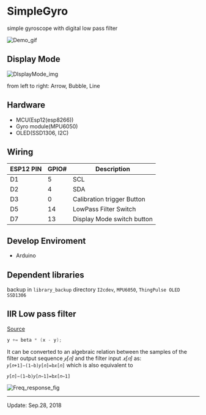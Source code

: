 # SimpleGyro

simple gyroscope with digital low pass filter

![Demo_gif](https://github.com/kw81634dr/SimpleGyro/blob/main/images/OLED_Demo.gif)

## Display Mode

![DIsplayMode_img](https://github.com/kw81634dr/SimpleGyro/blob/main/images/DisplayMode.png)

from left to right: Arrow, Bubble, Line

## Hardware

+ MCU(Esp12(esp8266))
+ Gyro module(MPU6050)
+ OLED(SSD1306, I2C)

## Wiring

| ESP12 PIN | GPIO# | Description                |
|-----------|-------|----------------------------|
| D1        | 5     | SCL                        |
| D2        | 4     | SDA                        |
| D3        | 0     | Calibration trigger Button |
| D5        | 14    | LowPass Filter Switch      |
| D7        | 13    | Display Mode switch button |

## Develop Enviroment

+ Arduino

## Dependent libraries

backup in `library_backup` directory
`I2cdev`, `MPU6050`, `ThingPulse OLED SSD1306`

## IIR Low pass filter

[Source](https://dsp.stackexchange.com/questions/41854/low-pass-filter-algorithm-origin)

```c
y += beta * (x - y);
```

It can be converted to an algebraic relation between the samples of the filter output sequence *𝑦[𝑛]* and the filter input *𝑥[𝑛]* as:
`𝑦[𝑛+1]−(1−b)𝑦[𝑛]=b𝑥[𝑛]`
which is also equivalent to

`𝑦[𝑛]−(1−b)𝑦[𝑛−1]=b𝑥[𝑛−1]`

![Freq_response_fig](https://i.stack.imgur.com/fnQMX.png)


---
Update: Sep.28, 2018
